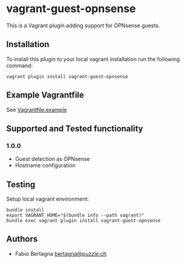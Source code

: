 # vagrant-guest-opnsense
This is a Vagrant plugin adding support for OPNsense guests.


## Installation
To install this plugin to your local vagrant installation run the following command:
```
vagrant plugin install vagrant-guest-opnsense
```

## Example Vagrantfile
See [Vagrantfile.example](./Vagrantfile.example)


## Supported and Tested functionality
### 1.0.0
 - Guest detection as OPNsense
 - Hostname configuration

## Testing
Setup local vagrant environment:
```
bundle install
export VAGRANT_HOME="$(bundle info --path vagrant)"
bundle exec vagrant plugin install vagrant-guest-opnsense
```


## Authors
 - Fabio Bertagna <bertagna@puzzle.ch>

